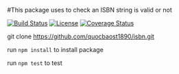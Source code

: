 #This package uses to check an ISBN string is valid or not

[![Build Status](https://travis-ci.org/quocbaost1890/isbn.svg?branch=master)](https://travis-ci.org/quocbaost1890/isbn)
[![License](https://img.shields.io/github/license/quocbaost1890/isbn.svg)](https://github.com/quocbaost1890/isbn/blob/master/LICENSE)
[![Coverage Status](https://coveralls.io/repos/github/quocbaost1890/isbn/badge.svg?branch=master)](https://coveralls.io/github/quocbaost1890/isbn?branch=master)

git clone https://github.com/quocbaost1890/isbn.git

run `npm install` to install package

run `npm test` to test
